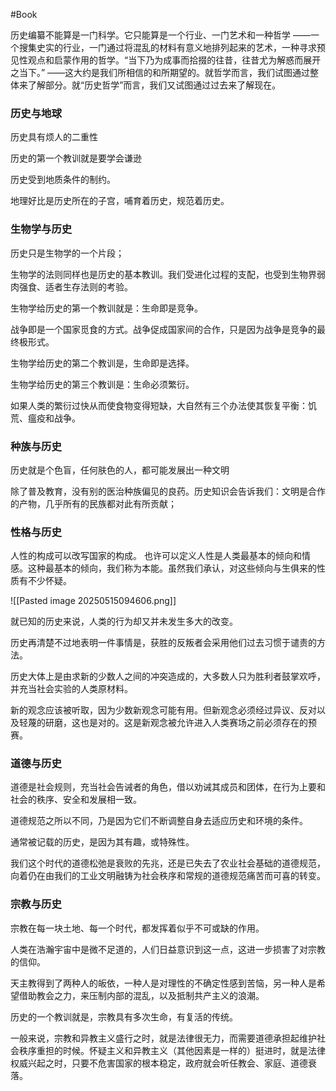 #Book 




历史编纂不能算是一门科学。它只能算是一个行业、一门艺术和一种哲学 ——一个搜集史实的行业，一门通过将混乱的材料有意义地排列起来的艺术，一种寻求预见性观点和启蒙作用的哲学。“当下乃为成事而拾掇的往昔，往昔尤为解惑而展开之当下。” ——这大约是我们所相信的和所期望的。就哲学而言，我们试图通过整体来了解部分。就“历史哲学”而言，我们又试图通过过去来了解现在。


### 历史与地球

历史具有烦人的二重性

历史的第一个教训就是要学会谦逊

历史受到地质条件的制约。

地理好比是历史所在的子宫，哺育着历史，规范着历史。


### 生物学与历史

历史只是生物学的一个片段；

生物学的法则同样也是历史的基本教训。我们受进化过程的支配，也受到生物界弱肉强食、适者生存法则的考验。

生物学给历史的第一个教训就是：生命即是竞争。

战争即是一个国家觅食的方式。战争促成国家间的合作，只是因为战争是竞争的最终极形式。


生物学给历史的第二个教训是，生命即是选择。

生物学给历史的第三个教训是：生命必须繁衍。

如果人类的繁衍过快从而使食物变得短缺，大自然有三个办法使其恢复平衡：饥荒、瘟疫和战争。


### 种族与历史

历史就是个色盲，任何肤色的人，都可能发展出一种文明

除了普及教育，没有别的医治种族偏见的良药。历史知识会告诉我们：文明是合作的产物，几乎所有的民族都对此有所贡献；

### 性格与历史

人性的构成可以改写国家的构成。
也许可以定义人性是人类最基本的倾向和情感。这种最基本的倾向，我们称为本能。虽然我们承认，对这些倾向与生俱来的性质有不少怀疑。

![[Pasted image 20250515094606.png]]

就已知的历史来说，人类的行为却又并未发生多大的改变。

历史再清楚不过地表明一件事情是，获胜的反叛者会采用他们过去习惯于谴责的方法。

历史大体上是由求新的少数人之间的冲突造成的，大多数人只为胜利者鼓掌欢呼，并充当社会实验的人类原材料。


新的观念应该被听取，因为少数新观念可能有用。但新观念必须经过异议、反对以及轻蔑的研磨，这也是对的。这是新观念被允许进入人类赛场之前必须存在的预赛。


### 道德与历史

道德是社会规则，充当社会告诫者的角色，借以劝诫其成员和团体，在行为上要和社会的秩序、安全和发展相一致。

道德规范之所以不同，乃是因为它们不断调整自身去适应历史和环境的条件。

通常被记载的历史，是因为其有趣，或特殊性。

我们这个时代的道德松弛是衰败的先兆，还是已失去了农业社会基础的道德规范，向着仍在由我们的工业文明融铸为社会秩序和常规的道德规范痛苦而可喜的转变。

### 宗教与历史

宗教在每一块土地、每一个时代，都发挥着似乎不可或缺的作用。


人类在浩瀚宇宙中是微不足道的，人们日益意识到这一点，这进一步损害了对宗教的信仰。


天主教得到了两种人的皈依，一种人是对理性的不确定性感到苦恼，另一种人是希望借助教会之力，来压制内部的混乱，以及抵制共产主义的浪潮。


历史的一个教训就是，宗教具有多次生命，有复活的传统。

一般来说，宗教和异教主义盛行之时，就是法律很无力，而需要道德承担起维护社会秩序重担的时候。怀疑主义和异教主义（其他因素是一样的）挺进时，就是法律权威兴起之时，只要不危害国家的根本稳定，政府就会听任教会、家庭、道德衰落。











